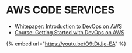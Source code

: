 # AWS CODE SERVICES

* [Whitepaper: Introduction to DevOps on AWS](https://docs.aws.amazon.com/whitepapers/latest/introduction-devops-aws/introduction-devops-aws.pdf)
* [Course: Getting Started with DevOps on AWS](https://www.aws.training/Details/Curriculum?id=67465)

{% embed url="https://youtu.be/O9tDtJje-EA" %}
